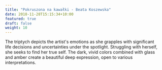 ```yaml
---
title: "Pokruszona na kawałki - Beata Koszewska"
date: 2018-11-28T15:15:34+10:00
featured: true
draft: false
weight: 10
---
```


The triptych depicts the artist's emotions as she grapples with significant life decisions and uncertainties under the spotlight. Struggling with herself, she seeks to find her true self. The dark, vivid colors combined with glass and amber create a beautiful  deep expression, open to various interpretations.
